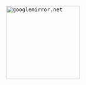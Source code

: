 <kbd><img src="https://s3-us-west-2.amazonaws.com/ronerlih.com/resources/GoogleMirror/gooogleMirror_05.jpg" alt="googlemirror.net" width=200 border/>
</kbd>
